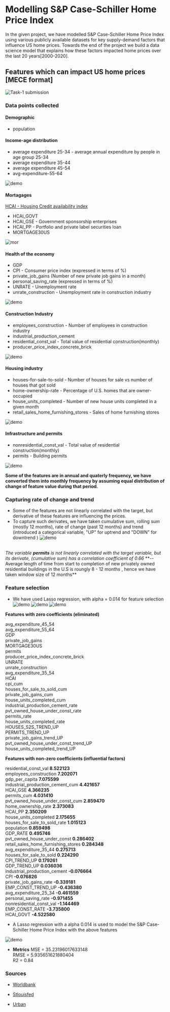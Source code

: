 
# Modelling S&P Case-Schiller Home Price Index

In the given project, we have modelled S&P Case-Schiller Home Price Index
using various publicly available 
datasets for key supply-demand factors that 
influence US home prices. Towards the end of the
project we build a data 
science model that explains how these factors 
impacted home prices over the last 20 years[2000-2020].


## Features which can impact US home prices [MECE format]


![Task-1 submission](https://github.com/gautamanirudh/Modelling-S-P-Case-Schiller-Home-Price-Index/blob/main/images/task1.png)
  

 
### Data points collected
#### Demographic
* population                           
#### Income-age distribution
* average expenditure 25-34 - average annual expenditure by people in age group 25-34
* average expenditure 35-44
* average expenditure 45-54 
* avg-expenditure-55-64

![demo](https://github.com/gautamanirudh/Modelling-S-P-Case-Schiller-Home-Price-Index/blob/main/images/demo.JPG)

#### Mortagages
[HCAI - Housing Credit availability index](https://www.urban.org/policy-centers/housing-finance-policy-center/projects/housing-credit-availability-index)
* HCAI_GOVT 
* HCAI_GSE - Government sponsorship enterprises
* HCAI_PP - Portfolio and private label securities loan
* MORTGAGE30US


![mor](https://github.com/gautamanirudh/Modelling-S-P-Case-Schiller-Home-Price-Index/blob/main/images/mor.JPG)

#### Health of the economy
* GDP                                  
* CPI - Consumer price index (expressed in terms of %)
* private_job_gains  (Number of new private job gains in a month)                  
* personal_saving_rate (expressed in terms of %)
* UNRATE - Unemployment rate
* unrate_construction -  Unemployment rate in construction industry


![demo](https://github.com/gautamanirudh/Modelling-S-P-Case-Schiller-Home-Price-Index/blob/main/images/eco.JPG)

#### Construction Industry
* employees_construction - Number of employees in construction industry
* industrial_production_cement 
* residential_const_val - Total value of residential construction(monthly)
* producer_price_index_concrete_brick


![demo](https://github.com/gautamanirudh/Modelling-S-P-Case-Schiller-Home-Price-Index/blob/main/images/cons.JPG)

#### Housing industry
* houses-for-sale-to-sold - Number of houses for sale vs number of houses that got sold
* home-ownership-rate - Percentage of U.S. homes that are owner-occupied
* house_units_completed - Number of new house units completed in a given month   
* retail_sales_home_furnishing_stores  - Sales of home furnishing stores


![demo](https://github.com/gautamanirudh/Modelling-S-P-Case-Schiller-Home-Price-Index/blob/main/images/hou.JPG)

#### Infrastructure and permits
* nonresidential_const_val - Total value of residential construction(monthly)
* permits - Building permits                              


![demo](https://github.com/gautamanirudh/Modelling-S-P-Case-Schiller-Home-Price-Index/blob/main/images/inf.JPG)


**Some of the features are in annual and quaterly frequency, we have converted them into monthly frequency by assuming equal distribution of change of feature value during that period.**


### Capturing rate of change and trend

* Some of the features are not linearly correlated with the target, but derivative of these features are influencing the prices.
* To capture such derivates, we have taken cumulative sum, rolling sum (mostly 12 months), rate of change (past 12 months) and trend (introduced a categorical variable, "UP" for uptrend and "DOWN" for downtrend ) 
![demo](https://github.com/gautamanirudh/Modelling-S-P-Case-Schiller-Home-Price-Index/blob/main/images/inf.JPG)
<br>
<i>The variable <b>permits</b> is not linearly correlated with the target variable, but its derivate, (cumulative sum) has a correlation coefficient of 0.66 </i>
**-- Average length of time from start to completion of new privately owned residential buildings in the U.S is roungly 8 - 12 months , hence we have taken window size of 12 months**

### Feature selection
* We have used Lasso regression, with alpha = 0.014 for feature selection
![demo](https://github.com/gautamanirudh/Modelling-S-P-Case-Schiller-Home-Price-Index/blob/main/images/lasso1.JPG)
![demo](https://github.com/gautamanirudh/Modelling-S-P-Case-Schiller-Home-Price-Index/blob/main/images/lasso2.JPG)
![demo](https://github.com/gautamanirudh/Modelling-S-P-Case-Schiller-Home-Price-Index/blob/main/images/lasso3.JPG)

**Features with zero coefficients (eliminated)**

avg_expenditure_45_54                  
avg_expenditure_55_64                  
GDP                                    
private_job_gains                      
MORTGAGE30US                           
permits                                
producer_price_index_concrete_brick    
UNRATE                                 
unrate_construction                    
avg_expenditure_35_54                  
HCAI                                   
cpi_cum                                
houses_for_sale_to_sold_cum            
private_job_gains_cum                  
house_units_completed_cum              
industrial_production_cement_rate      
pvt_owned_house_under_const_rate       
permits_rate                           
house_units_completed_rate             
HOUSES_S2S_TREND_UP                    
PERMITS_TREND_UP                       
private_job_gains_trend_UP             
pvt_owned_house_under_const_trend_UP   
house_units_completed_trend_UP         

**Features with non-zero coefficients (influential factors)**

residential_const_val                  **8.522123**<br>
employees_construction                 **7.202071**<br>
gdp_per_capita                         **7.075599**<br>
industrial_production_cement_cum       **4.421657**<br>
HCAI_GSE                               **4.366235**<br>
permits_cum                            **4.031410**<br>
pvt_owned_house_under_const_cum        **2.859470**<br>
home_ownership_rate                    **2.373083**<br>
HCAI_PP                                **2.350209**<br>
house_units_completed                  **2.175655**<br>
houses_for_sale_to_sold_rate           **1.015123**<br>
population                             **0.859498**<br>
GDP_RATE                               **0.495746**<br>
pvt_owned_house_under_const            **0.286402**<br>
retail_sales_home_furnishing_stores    **0.284348**<br>
avg_expenditure_35_44                  **0.275713**<br>
houses_for_sale_to_sold                **0.224290**<br>
CPI_TREND_UP                           **0.179261**<br>
GDP_TREND_UP                           **0.036036**<br>
industrial_production_cement          **-0.076664**<br>
CPI                                   **-0.076826**<br>
private_job_gains_rate                **-0.339181**<br>
EMP_CONST_TREND_UP                    **-0.436380**<br>
avg_expenditure_25_34                 **-0.461559**<br>
personal_saving_rate                  **-0.971455**<br>
nonresidential_const_val              **-1.144469**<br>
EMP_CONST_RATE                        **-3.735800**<br>
HCAI_GOVT                             **-4.522580**<br>

* A Lasso regression with a alpha 0.014 is used to model the S&P Case-Schiller Home Price Index with the above features


![demo](https://github.com/gautamanirudh/Modelling-S-P-Case-Schiller-Home-Price-Index/blob/main/images/prediction-observed.jpg)

* **Metrics**
 MSE = 35.23196017633148<br>
RMSE = 5.935651621880404<br>
 R2  = 0.84<br>



### Sources

 - [Worldbank](https://data.worldbank.org/)
 - [Stlouisfed](https://fred.stlouisfed.org/)

- [Urban](https://www.urban.org/)
